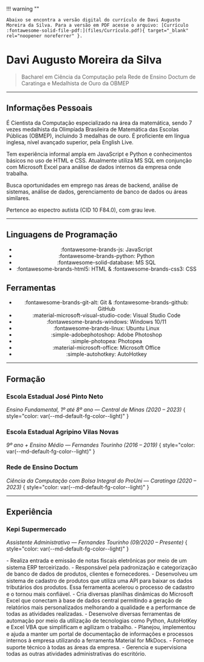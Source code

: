 <!-- markdownlint-disable MD041 -->
<style>
.grid.cards {
    text-align: center;
    grid-template-columns: repeat(auto-fit,minmax(min(100%,10rem),1fr));
}

@media print {
    .admonition {
        display: none !important;
    }
}
</style>

!!! warning ""

    Abaixo se encontra a versão digital do currículo de Davi Augusto Moreira da Silva. Para a versão em PDF acesse o arquivo: [Currículo :fontawesome-solid-file-pdf:](files/Currículo.pdf){ target="_blank" rel="noopener noreferrer" }.

# Davi Augusto Moreira da Silva

> Bacharel em Ciência da Computação pela Rede de Ensino Doctum de Caratinga e Medalhista de Ouro da OBMEP

---

## Informações Pessoais

É Cientista da Computação especializado na área da matemática, sendo 7 vezes medalhista da Olimpíada Brasileira de Matemática das Escolas Públicas (OBMEP), incluindo 3 medalhas de ouro. É proficiente em língua inglesa, nível avançado superior, pela English Live.

Tem experiência informal ampla em JavaScript e Python e conhecimentos básicos no uso de HTML e CSS. Atualmente utiliza MS SQL em conjunção com Microsoft Excel para análise de dados internos da empresa onde trabalha.

Busca oportunidades em emprego nas áreas de backend, análise de sistemas, análise de dados, gerenciamento de banco de dados ou áreas similares.

Pertence ao espectro autista (CID 10 F84.0), com grau leve.

---

## Linguagens de Programação

<div class="grid cards linguagens" markdown>

- :fontawesome-brands-js:&nbsp;JavaScript
- :fontawesome-brands-python:&nbsp;Python
- :fontawesome-solid-database:&nbsp;MS SQL
- :fontawesome-brands-html5:&nbsp;HTML & :fontawesome-brands-css3:&nbsp;CSS

</div>

## Ferramentas

<div class="grid cards ferramentas" markdown>

- :fontawesome-brands-git-alt: Git & :fontawesome-brands-github: GitHub
- :material-microsoft-visual-studio-code: Visual Studio Code
- :fontawesome-brands-windows: Windows 10/11
- :fontawesome-brands-linux: Ubuntu Linux
- :simple-adobephotoshop: Adobe Photoshop
- :simple-photopea: Photopea
- :material-microsoft-office: Microsoft Office
- :simple-autohotkey: AutoHotkey

</div>

---

## Formação

### Escola Estadual José Pinto Neto

*Ensino Fundamental, 1º até 8º ano — Central de Minas (2020 – 2023)*
{ style="color: var(--md-default-fg-color--light)" }

### Escola Estadual Agripino Vilas Novas

*9º ano + Ensino Médio — Fernandes Tourinho (2016 – 2019)*
{ style="color: var(--md-default-fg-color--light)" }

### Rede de Ensino Doctum

*Ciência da Computação com Bolsa Integral do ProUni — Caratinga (2020 – 2023)*
{ style="color: var(--md-default-fg-color--light)" }

---

## Experiência

### Kepi Supermercado

*Assistente Administrativo — Fernandes Tourinho (09/2020 – Presente)*
{ style="color: var(--md-default-fg-color--light)" }

<div style="line-height: 1.25" markdown>
- Realiza entrada e emissão de notas fiscais eletrônicas por meio de um sistema ERP terceirizado.
- Responsável pela padronização e categorização de banco de dados de produtos, clientes e fornecedores.
- Desenvolveu um sistema de cadastro de produtos que utiliza uma API para baixar os dados tributários dos produtos. Essa ferramenta acelerou o processo de cadastro e o tornou mais confiável.
- Cria diversas planilhas dinâmicas do Microsoft Excel que conectam à base de dados central permitindo a geração de relatórios mais personalizados melhorando a qualidade e a performance de todas as atividades realizadas.
- Desenvolve diversas ferramentas de automação por meio da utilização de tecnologias como Python, AutoHotKey e Excel VBA que simplificam e agilizam o trabalho.
- Planejou, implementou e ajuda a manter um portal de documentação de informações e processos internos à empresa utilizando a ferramenta Material for MkDocs.
- Forneçe suporte técnico à todas as áreas da empresa.
- Gerencia e supervisiona todas as outras atividades administrativas do escritório.
</div>
